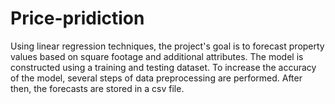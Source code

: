 # Price-pridiction
Using linear regression techniques, the project's goal is to forecast property values based on square footage and additional attributes. The model is constructed using a training and testing dataset. To increase the accuracy of the model, several steps of data preprocessing are performed. After then, the forecasts are stored in a csv file.
